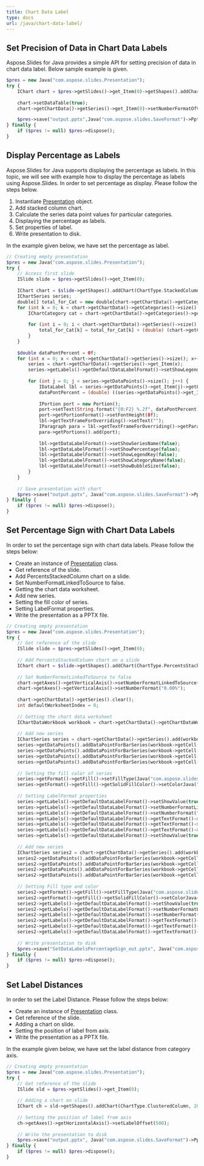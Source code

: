 ```yaml
---
title: Chart Data Label
type: docs
url: /java/chart-data-label/
---
```


## **Set Precision of Data in Chart Data Labels**
Aspose.Slides for Java provides a simple API for setting precision of data in chart data label. Below sample example is given. 

```php
$pres = new Java("com.aspose.slides.Presentation");
try {
    IChart chart = $pres->getSlides()->get_Item(0)->getShapes().addChart(ChartType.Line, 50, 50, 450, 300);
    
    chart->setDataTable(true);
    chart->getChartData()->getSeries()->get_Item(0)->setNumberFormatOfValues("#,##0.00");

    $pres->save("output.pptx",Java("com.aspose.slides.SaveFormat")->Pptx);
} finally {
    if ($pres != null) $pres->dispose();
}
```

## **Display Percentage as Labels**
Aspose.Slides for Java supports displaying the percentage as labels. In this topic, we will see with example how to display the percentage as labels using Aspose.Slides. In order to set percentage as display. Please follow the steps below.

1. Instantiate [Presentation](https://apireference.aspose.com/slides/java/com.aspose.slides/Presentation) object.
1. Add stacked column chart.
1. Calculate the series data point values for particular categories.
1. Displaying the percentage as labels.
1. Set properties of label.
1. Write presentation to disk.

In the example given below, we have set the percentage as label.

```php
// Creating empty presentation
$pres = new Java("com.aspose.slides.Presentation");
try {
    // Access first slide
    ISlide slide = $pres->getSlides()->get_Item(0);
    
    IChart chart = $slide->getShapes().addChart(ChartType.StackedColumn, 20, 20, 400, 400);
    IChartSeries series;
    double[] total_for_Cat = new double[chart->getChartData()->getCategories()->size()];
    for (int k = 0; k < chart->getChartData()->getCategories()->size(); k++) {
        IChartCategory cat = chart->getChartData()->getCategories()->get_Item(k);
    
        for (int i = 0; i < chart->getChartData()->getSeries()->size(); i++) {
            total_for_Cat[k] = total_for_Cat[k] + (double) (chart->getChartData()->getSeries()->get_Item(i)->getDataPoints()->get_Item(k)->getValue()->getData());
        }
    }
    
    $double dataPontPercent = 0f;
    for (int x = 0; x < chart->getChartData()->getSeries()->size(); x++) {
        series = chart->getChartData()->getSeries()->get_Item(x);
        series->getLabels()->getDefaultDataLabelFormat()->setShowLegendKey(false);
    
        for (int j = 0; j < series->getDataPoints()->size(); j++) {
            IDataLabel lbl = series->getDataPoints()->get_Item(j)->getLabel();
            dataPontPercent = (double) ((series->getDataPoints()->get_Item(j)->getValue()->getData())) / (double) (total_for_Cat[j]) * 100;
    
            IPortion port = new Portion();
            port->setText(String.format("{0:F2} %.2f", dataPontPercent));
            port->getPortionFormat()->setFontHeight(8f);
            lbl->getTextFrameForOverriding()->setText("");
            IParagraph para = lbl->getTextFrameForOverriding()->getParagraphs()->get_Item(0);
            para->getPortions().add(port);
    
            lbl->getDataLabelFormat()->setShowSeriesName(false);
            lbl->getDataLabelFormat()->setShowPercentage(false);
            lbl->getDataLabelFormat()->setShowLegendKey(false);
            lbl->getDataLabelFormat()->setShowCategoryName(false);
            lbl->getDataLabelFormat()->setShowBubbleSize(false);
        }
    }
    
    // Save presentation with chart
    $pres->save("output.pptx", Java("com.aspose.slides.SaveFormat")->Pptx);
} finally {
    if ($pres != null) $pres->dispose();
}
```

## **Set Percentage Sign with Chart Data Labels**
In order to set the percentage sign with chart data labels. Please follow the steps below:

- Create an instance of [Presentation](https://apireference.aspose.com/slides/java/com.aspose.slides/Presentation) class.
- Get reference of the slide.
- Add PercentsStackedColumn chart on a slide.
- Set NumberFormatLinkedToSource to false.
- Getting the chart data worksheet.
- Add new series.
- Setting the fill color of series.
- Setting LabelFormat properties.
- Write the presentation as a PPTX file.

```php
// Creating empty presentation
$pres = new Java("com.aspose.slides.Presentation");
try {
    // Get reference of the slide
    ISlide slide = $pres->getSlides()->get_Item(0);
    
    // Add PercentsStackedColumn chart on a slide
    IChart chart = $slide->getShapes().addChart(ChartType.PercentsStackedColumn, 20, 20, 500, 400);
    
    // Set NumberFormatLinkedToSource to false
    chart->getAxes()->getVerticalAxis()->setNumberFormatLinkedToSource(false);
    chart->getAxes()->getVerticalAxis()->setNumberFormat("0.00%");
    
    chart->getChartData()->getSeries().clear();
    int defaultWorksheetIndex = 0;
    
    // Getting the chart data worksheet
    IChartDataWorkbook workbook = chart->getChartData()->getChartDataWorkbook();
    
    // Add new series
    IChartSeries series = chart->getChartData()->getSeries().add(workbook->getCell(defaultWorksheetIndex, 0, 1, "Reds"), chart->getType());
    series->getDataPoints().addDataPointForBarSeries(workbook->getCell(defaultWorksheetIndex, 1, 1, 0.30));
    series->getDataPoints().addDataPointForBarSeries(workbook->getCell(defaultWorksheetIndex, 2, 1, 0.50));
    series->getDataPoints().addDataPointForBarSeries(workbook->getCell(defaultWorksheetIndex, 3, 1, 0.80));
    series->getDataPoints().addDataPointForBarSeries(workbook->getCell(defaultWorksheetIndex, 4, 1, 0.65));
    
    // Setting the fill color of series
    series->getFormat()->getFill()->setFillType(Java("com.aspose.slides.FillType")->Solid);
    series->getFormat()->getFill()->getSolidFillColor()->setColorJava("java.awt.Color")->.RED);
    
    // Setting LabelFormat properties
    series->getLabels()->getDefaultDataLabelFormat()->setShowValue(true);
    series->getLabels()->getDefaultDataLabelFormat()->setNumberFormatLinkedToSource(false);
    series->getLabels()->getDefaultDataLabelFormat()->setNumberFormat("0.0%");
    series->getLabels()->getDefaultDataLabelFormat()->getTextFormat()->getPortionFormat()->setFontHeight(10);
    series->getLabels()->getDefaultDataLabelFormat()->getTextFormat()->getPortionFormat()->getFillFormat()->setFillType(Java("com.aspose.slides.FillType")->Solid);
    series->getLabels()->getDefaultDataLabelFormat()->getTextFormat()->getPortionFormat()->getFillFormat()->getSolidFillColor()->setColorJava("java.awt.Color")->.WHITE);
    series->getLabels()->getDefaultDataLabelFormat()->setShowValue(true);
    
    // Add new series
    IChartSeries series2 = chart->getChartData()->getSeries().add(workbook->getCell(defaultWorksheetIndex, 0, 2, "Blues"), chart->getType());
    series2->getDataPoints().addDataPointForBarSeries(workbook->getCell(defaultWorksheetIndex, 1, 2, 0.70));
    series2->getDataPoints().addDataPointForBarSeries(workbook->getCell(defaultWorksheetIndex, 2, 2, 0.50));
    series2->getDataPoints().addDataPointForBarSeries(workbook->getCell(defaultWorksheetIndex, 3, 2, 0.20));
    series2->getDataPoints().addDataPointForBarSeries(workbook->getCell(defaultWorksheetIndex, 4, 2, 0.35));
    
    // Setting Fill type and color
    series2->getFormat()->getFill()->setFillType(Java("com.aspose.slides.FillType")->Solid);
    series2->getFormat()->getFill()->getSolidFillColor()->setColorJava("java.awt.Color")->.BLUE);
    series2->getLabels()->getDefaultDataLabelFormat()->setShowValue(true);
    series2->getLabels()->getDefaultDataLabelFormat()->setNumberFormatLinkedToSource(false);
    series2->getLabels()->getDefaultDataLabelFormat()->setNumberFormat("0.0%");
    series2->getLabels()->getDefaultDataLabelFormat()->getTextFormat()->getPortionFormat()->setFontHeight(10);
    series2->getLabels()->getDefaultDataLabelFormat()->getTextFormat()->getPortionFormat()->getFillFormat()->setFillType(Java("com.aspose.slides.FillType")->Solid);
    series2->getLabels()->getDefaultDataLabelFormat()->getTextFormat()->getPortionFormat()->getFillFormat()->getSolidFillColor()->setColorJava("java.awt.Color")->.WHITE);
    
    // Write presentation to disk
    $pres->save("SetDataLabelsPercentageSign_out.pptx", Java("com.aspose.slides.SaveFormat")->Pptx);
} finally {
    if ($pres != null) $pres->dispose();
}
```

## **Set Label Distances**
In order to set the Label Distance. Please follow the steps below:

- Create an instance of [Presentation](https://apireference.aspose.com/slides/java/com.aspose.slides/Presentation) class.
- Get reference of the slide.
- Adding a chart on slide.
- Setting the position of label from axis.
- Write the presentation as a PPTX file.

In the example given below, we have set the label distance from category axis.

```php
// Creating empty presentation
$pres = new Java("com.aspose.slides.Presentation");
try {
    // Get reference of the slide
    ISlide sld = $pres->getSlides()->get_Item(0);
    
    // Adding a chart on slide
    IChart ch = sld->getShapes().addChart(ChartType.ClusteredColumn, 20, 20, 500, 300);
    
    // Setting the position of label from axis
    ch->getAxes()->getHorizontalAxis()->setLabelOffset(500);
    
    // Write the presentation to disk
    $pres->save("output.pptx", Java("com.aspose.slides.SaveFormat")->Pptx);
} finally {
    if ($pres != null) $pres->dispose();
}
```
